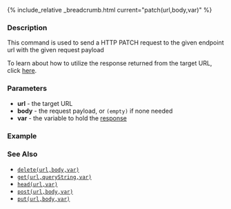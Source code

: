 {% include_relative _breadcrumb.html current="patch(url,body,var)" %}

### Description
This command is used to send a HTTP PATCH request to the given endpoint url with the given request payload

To learn about how to utilize the response returned from the target URL, click [here](index.html#http-response).


### Parameters
- **url** \- the target URL
- **body** \- the request payload, or `(empty)` if none needed
- **var** \- the variable to hold the [response](index.html#http-response)


### Example


### See Also
- [`delete(url,body,var)`](delete(url,body,var))
- [`get(url,queryString,var)`](get(url,queryString,var))
- [`head(url,var)`](head(url,var))
- [`post(url,body,var)`](post(url,body,var))
- [`put(url,body,var)`](put(url,body,var))
